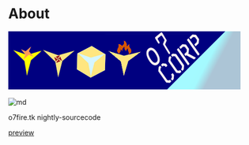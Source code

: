 # About

![banner](./assets/images/logo.png)

![md](http://www.wtfpl.net/wp-content/uploads/2012/12/wtfpl-badge-4.png)

o7fire.tk nightly-sourcecode

[preview](https://o7-fire.github.io/mossad/)
